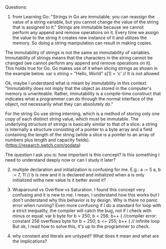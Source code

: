 Questions:

1) from Learning Go: "Strings in Go are immutable; you can reassign the value of a string variable, but you cannot change the value of the string that is assigned to it."
Strings are immutable because we cannot perform any append and remove operations on it. Every time we assign the value to the string it creates new instance of it and utilizes the memory. So doing a string manipulation can result in making copies.

The immutability of strings is not the same as immutability of variables.
Immutability of strings means that the characters in the string cannot be changed (we cannot perform any append and remove operations on it). This holds true for Go. Go makes use of it when slicing strings as shown in the example below.
var s string = "Hello, World"
s[1] = 'c' // It is not allowed


Ok, maybe I understand what is meant by immutability in this context.
"Immutability does not imply that the object as stored in the computer's memory is unwriteable. Rather, immutability is a compile-time construct that indicates what a programmer can do through the normal interface of the object, not necessarily what they can absolutely do."

For the string Go use string interning, which is a method of storing only one copy of each distinct string value, which must be immutable.
The underlying structure of strings is basically similar to that of a slice: a string is internally a structure consisting of a pointer to a byte array and a field containing the length of the string (while a slice is a pointer to an array of numbers plus length and capacity fields). (https://research.swtch.com/godata)

The question I ask you is: how important is this concept? Is this something I need to understand deeply now or can I study it later?


2) multiple declaration and initialization is confusing for me. E.g.:
a := 5
a, b := 7, 11	// b is new and it is declared and initialized when a is only initialized witha new value
Is it better avoid it?


3) Wraparound vs Overflow vs Saturation. I found this concept very confusing and it is new to me. I mean, I understand how this works but I don't understand why this behavior is by design.
Why is there no panic error when running?
Even more confusing if I do a standard for loop with a strict inequality, the compiler will catch the bug, not if i check with minus or equal:
var b byte
for b = 250; b < 256; b++ {	//compiler error: constant 256 overflows byte
for b = 250; b <= 255; b++ { // infinite loop
But ok, I read how to solve this, it's up to the programmer to check.


4) why constant and literals are untyped? What does it mean and what are the implications?
